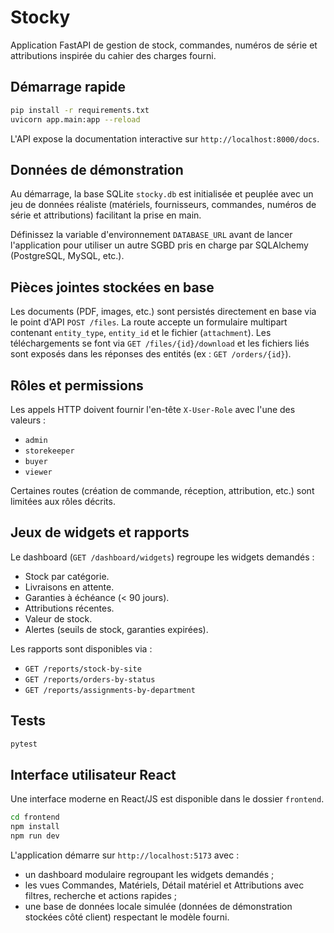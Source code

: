 # Stocky

Application FastAPI de gestion de stock, commandes, numéros de série et attributions inspirée du cahier des charges fourni.

## Démarrage rapide

```bash
pip install -r requirements.txt
uvicorn app.main:app --reload
```

L'API expose la documentation interactive sur `http://localhost:8000/docs`.

## Données de démonstration

Au démarrage, la base SQLite `stocky.db` est initialisée et peuplée avec un jeu de données réaliste (matériels, fournisseurs, commandes, numéros de série et attributions) facilitant la prise en main.

Définissez la variable d'environnement `DATABASE_URL` avant de lancer l'application pour utiliser un autre SGBD pris en charge par SQLAlchemy (PostgreSQL, MySQL, etc.).

## Pièces jointes stockées en base

Les documents (PDF, images, etc.) sont persistés directement en base via le point d'API `POST /files`.
La route accepte un formulaire multipart contenant `entity_type`, `entity_id` et le fichier (`attachment`).
Les téléchargements se font via `GET /files/{id}/download` et les fichiers liés sont exposés dans les réponses des entités (ex : `GET /orders/{id}`).

## Rôles et permissions

Les appels HTTP doivent fournir l'en-tête `X-User-Role` avec l'une des valeurs :

- `admin`
- `storekeeper`
- `buyer`
- `viewer`

Certaines routes (création de commande, réception, attribution, etc.) sont limitées aux rôles décrits.

## Jeux de widgets et rapports

Le dashboard (`GET /dashboard/widgets`) regroupe les widgets demandés :

- Stock par catégorie.
- Livraisons en attente.
- Garanties à échéance (< 90 jours).
- Attributions récentes.
- Valeur de stock.
- Alertes (seuils de stock, garanties expirées).

Les rapports sont disponibles via :

- `GET /reports/stock-by-site`
- `GET /reports/orders-by-status`
- `GET /reports/assignments-by-department`

## Tests

```bash
pytest
```

## Interface utilisateur React

Une interface moderne en React/JS est disponible dans le dossier `frontend`.

```bash
cd frontend
npm install
npm run dev
```

L'application démarre sur `http://localhost:5173` avec :

- un dashboard modulaire regroupant les widgets demandés ;
- les vues Commandes, Matériels, Détail matériel et Attributions avec filtres, recherche et actions rapides ;
- une base de données locale simulée (données de démonstration stockées côté client) respectant le modèle fourni.
